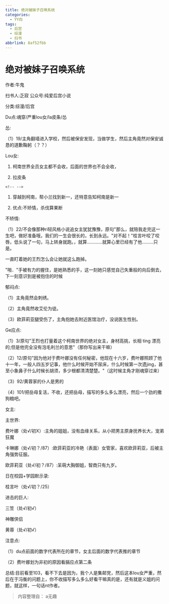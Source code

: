 ```yaml
---
title: 绝对被妹子召唤系统
categories:
  - YY向
tags:
  - 后宫
  - 综漫
  - 扫书
abbrlink: 8af52fbb
---
```

# 绝对被妹子召唤系统
作者:牛鬼

扫书人:乏寂 公众号:纯爱后宫小说

分类:综漫/后宫

Du点:魂穿/严重lou女/la皮条/怂

怂:

（1）19/主角翻墙进入学校，然后被保安发现，当做学生，然后主角竟然对保安诚恳的道歉鞠躬（？？）

Lou女:

1.  柯南世界全员女主都不会收，后面的世界也不会全收，

2.  拉皮条

```{=html}
<!-- -->
```
1.  穿越到柯南，帮小兰找到新一，还特意告知柯南是新一

2.  优点:不矫情，杀伐算果断

不矫情:

（1）22/不会像那种ri轻风格小说追女主犹犹豫豫，原句"那么，就陪我走完这一生吧，做好准备哦，我们的一生会很长的，长到永远。"对不起！"桂言叶咬了咬唇，低头说了一句，马上转身就跑。，就算............就算心里已经有了他.........只是。

一直盯着她的王烈怎么会让她就这么跑掉。

"啪．"手被有力的握住，是她熟悉的手，这一刻她只感觉自己失重般的向后倒去，下一刻意识到是被抱住的时候

郁闷点:

（1）主角竟然会刺绣。

（2）主角竟然收艾伦为徒。

（3）欧菲莉亚腿受伤了，主角抱她去附近医馆治疗，没说医生性别。

Ge应点:

（1）3/原句"王烈也打量着这个柯南世界的绝对女主，身材高挑，长相 ting
漂亮的;但是他完全没有泡毛利兰的意思"（那你写出来干嘛）

（2）12/原句"因为他对于费叶娜没有任何秘密，他现在十六岁，费叶娜照顾了他十一年，一般人四五岁记事，他什么时候开始不尿床，什么时候第一次遗jing，甚至小象鼻子什么时候长胡须，多少根都清清楚楚。"（这时候主角才刚魂穿过来）

（3）92/黄蓉家的仆人是男的

（4）101/把岳母复活，不收，还把岳母，描写的多么多么漂亮，然后一个劲的撒狗粮吧。

女主:

主世界:

费叶娜（处√/初X）:主角的姐姐，没有血缘关系，从小把男主原身抚养长大，宠弟狂魔

卡琳娜（处√/初？/87）:欧菲莉亚的冷艳（表面）女管家，喜欢欧菲莉亚，后被主角强势征服。

欧菲莉亚（处√/初？/87）:呆萌大胸御姐，智商只有九岁。

日在校园+学园默示录:

桂言叶（处√/初？/25）

进击的巨人:

三笠（处√/初√）

神雕侠侣

黄蓉（处√/初√）

注意点:

（1）du点前面的数字代表所在的章节，女主后面的数字代表推的章节

（2）费叶娜划为非初的原因看膈应点第二条

总结:目前看至103，看不下去是因为，我个人是集邮党，然后这本lou女严重，然后在于冯衡的问题上，你不收描写多么多么好看干嘛真的是，还有就是义姐的问题，就这样，一句话nt作者。


> 内容整理自： a无趣